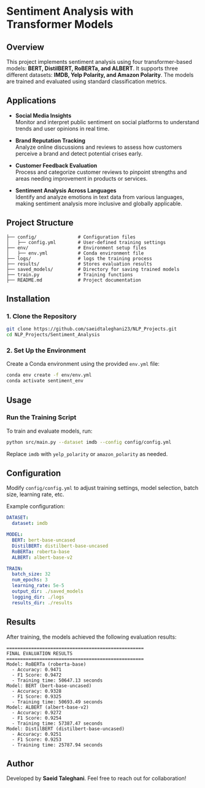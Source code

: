 # Sentiment Analysis with Transformer Models

## Overview
This project implements sentiment analysis using four transformer-based models: **BERT, DistilBERT, RoBERTa, and ALBERT**. It supports three different datasets: **IMDB, Yelp Polarity, and Amazon Polarity**. The models are trained and evaluated using standard classification metrics.

## Applications

- **Social Media Insights**  
  Monitor and interpret public sentiment on social platforms to understand trends and user opinions in real time.

- **Brand Reputation Tracking**  
  Analyze online discussions and reviews to assess how customers perceive a brand and detect potential crises early.

- **Customer Feedback Evaluation**  
  Process and categorize customer reviews to pinpoint strengths and areas needing improvement in products or services.

- **Sentiment Analysis Across Languages**  
  Identify and analyze emotions in text data from various languages, making sentiment analysis more inclusive and globally applicable.


## Project Structure
```
├── config/               # Configuration files
│   ├── config.yml        # User-defined training settings
├── env/                  # Environment setup files
│   ├── env.yml           # Conda environment file
├── logs/                 # logs the training process
├── results/              # Stores evaluation results
├── saved_models/         # Directory for saving trained models
├── train.py              # Training functions
├── README.md             # Project documentation
```

## Installation
### **1. Clone the Repository**
```bash
git clone https://github.com/saeidtaleghani23/NLP_Projects.git
cd NLP_Projects/Sentiment_Analysis
```

### **2. Set Up the Environment**
Create a Conda environment using the provided `env.yml` file:
```bash
conda env create -f env/env.yml
conda activate sentiment_env
```


## Usage
### **Run the Training Script**
To train and evaluate models, run:
```bash
python src/main.py --dataset imdb --config config/config.yml
```
Replace `imdb` with `yelp_polarity` or `amazon_polarity` as needed.

## Configuration
Modify `config/config.yml` to adjust training settings, model selection, batch size, learning rate, etc.

Example configuration:
```yaml
DATASET:
  dataset: imdb

MODEL:
  BERT: bert-base-uncased
  DistilBERT: distilbert-base-uncased
  RoBERTa: roberta-base
  ALBERT: albert-base-v2

TRAIN:
  batch_size: 32
  num_epochs: 3
  learning_rate: 5e-5
  output_dir: ./saved_models
  logging_dir: ./logs
  results_dir: ./results
```

## Results
After training, the models achieved the following evaluation results:
```
==================================================
FINAL EVALUATION RESULTS
==================================================
Model: RoBERTa (roberta-base)
  - Accuracy: 0.9471
  - F1 Score: 0.9472
  - Training time: 50647.13 seconds
Model: BERT (bert-base-uncased)
  - Accuracy: 0.9328
  - F1 Score: 0.9325
  - Training time: 50693.49 seconds
Model: ALBERT (albert-base-v2)
  - Accuracy: 0.9272
  - F1 Score: 0.9254
  - Training time: 57387.47 seconds
Model: DistilBERT (distilbert-base-uncased)
  - Accuracy: 0.9251
  - F1 Score: 0.9253
  - Training time: 25787.94 seconds
```


## Author
Developed by **Saeid Taleghani**. Feel free to reach out for collaboration!

